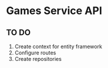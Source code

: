 # Games Service API 

## TO DO

1. Create context for entity framework
2. Configure routes
3. Create repositories 